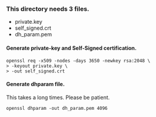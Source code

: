 ### This directory needs 3 files.

- private.key
- self_signed.crt
- dh_param.pem


#### Generate private-key and Self-Signed certification.

``` shell-session
openssl req -x509 -nodes -days 3650 -newkey rsa:2048 \
> -keyout private.key \
> -out self_signed.crt
```


#### Generate dhparam file.

This takes a long times. Please be patient.
```
openssl dhparam -out dh_param.pem 4096
```
